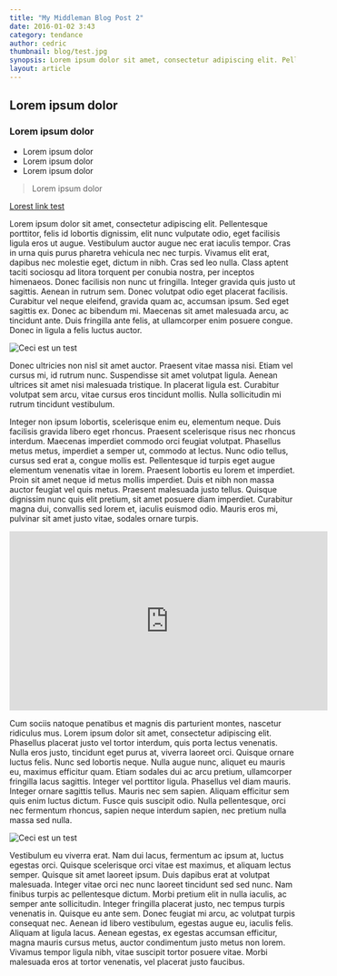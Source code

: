 ```yaml
---
title: "My Middleman Blog Post 2"
date: 2016-01-02 3:43
category: tendance
author: cedric
thumbnail: blog/test.jpg
synopsis: Lorem ipsum dolor sit amet, consectetur adipiscing elit. Pellentesque porttitor, felis id lobortis dignissim, elit nunc vulputate odio, eget facilisis ligula eros ut augue.
layout: article
---
```


## Lorem ipsum dolor

### Lorem ipsum dolor

- Lorem ipsum dolor
- Lorem ipsum dolor
- Lorem ipsum dolor

> Lorem ipsum dolor

[Lorest link test](www.cforgood.com)

Lorem ipsum dolor sit amet, consectetur adipiscing elit. Pellentesque porttitor, felis id lobortis dignissim, elit nunc vulputate odio, eget facilisis ligula eros ut augue. Vestibulum auctor augue nec erat iaculis tempor. Cras in urna quis purus pharetra vehicula nec nec turpis. Vivamus elit erat, dapibus nec molestie eget, dictum in nibh. Cras sed leo nulla. Class aptent taciti sociosqu ad litora torquent per conubia nostra, per inceptos himenaeos. Donec facilisis non nunc ut fringilla. Integer gravida quis justo ut sagittis. Aenean in rutrum sem. Donec volutpat odio eget placerat facilisis. Curabitur vel neque eleifend, gravida quam ac, accumsan ipsum. Sed eget sagittis ex. Donec ac bibendum mi. Maecenas sit amet malesuada arcu, ac tincidunt ante. Duis fringilla ante felis, at ullamcorper enim posuere congue. Donec in ligula a felis luctus auctor.

![Ceci est un test](blog/test_2.jpg)

Donec ultricies non nisl sit amet auctor. Praesent vitae massa nisi. Etiam vel cursus mi, id rutrum nunc. Suspendisse sit amet volutpat ligula. Aenean ultrices sit amet nisi malesuada tristique. In placerat ligula est. Curabitur volutpat sem arcu, vitae cursus eros tincidunt mollis. Nulla sollicitudin mi rutrum tincidunt vestibulum.

Integer non ipsum lobortis, scelerisque enim eu, elementum neque. Duis facilisis gravida libero eget rhoncus. Praesent scelerisque risus nec rhoncus interdum. Maecenas imperdiet commodo orci feugiat volutpat. Phasellus metus metus, imperdiet a semper ut, commodo at lectus. Nunc odio tellus, cursus sed erat a, congue mollis est. Pellentesque id turpis eget augue elementum venenatis vitae in lorem. Praesent lobortis eu lorem et imperdiet. Proin sit amet neque id metus mollis imperdiet. Duis et nibh non massa auctor feugiat vel quis metus. Praesent malesuada justo tellus. Quisque dignissim nunc quis elit pretium, sit amet posuere diam imperdiet. Curabitur magna dui, convallis sed lorem et, iaculis euismod odio. Mauris eros mi, pulvinar sit amet justo vitae, sodales ornare turpis.

<div class="article-video">
  <iframe width="560" height="315" src="https://www.youtube.com/embed/jh0PosdTgTQ" frameborder="0" allowfullscreen></iframe>
</div>

Cum sociis natoque penatibus et magnis dis parturient montes, nascetur ridiculus mus. Lorem ipsum dolor sit amet, consectetur adipiscing elit. Phasellus placerat justo vel tortor interdum, quis porta lectus venenatis. Nulla eros justo, tincidunt eget purus at, viverra laoreet orci. Quisque ornare luctus felis. Nunc sed lobortis neque. Nulla augue nunc, aliquet eu mauris eu, maximus efficitur quam. Etiam sodales dui ac arcu pretium, ullamcorper fringilla lacus sagittis. Integer vel porttitor ligula. Phasellus vel diam mauris. Integer ornare sagittis tellus. Mauris nec sem sapien. Aliquam efficitur sem quis enim luctus dictum. Fusce quis suscipit odio. Nulla pellentesque, orci nec fermentum rhoncus, sapien neque interdum sapien, nec pretium nulla massa sed nulla.

![Ceci est un test](blog/test_3.gif)

Vestibulum eu viverra erat. Nam dui lacus, fermentum ac ipsum at, luctus egestas orci. Quisque scelerisque orci vitae est maximus, et aliquam lectus semper. Quisque sit amet laoreet ipsum. Duis dapibus erat at volutpat malesuada. Integer vitae orci nec nunc laoreet tincidunt sed sed nunc. Nam finibus turpis ac pellentesque dictum. Morbi pretium elit in nulla iaculis, ac semper ante sollicitudin. Integer fringilla placerat justo, nec tempus turpis venenatis in. Quisque eu ante sem. Donec feugiat mi arcu, ac volutpat turpis consequat nec. Aenean id libero vestibulum, egestas augue eu, iaculis felis. Aliquam at ligula lacus. Aenean egestas, ex egestas accumsan efficitur, magna mauris cursus metus, auctor condimentum justo metus non lorem. Vivamus tempor ligula nibh, vitae suscipit tortor posuere vitae. Morbi malesuada eros at tortor venenatis, vel placerat justo faucibus.